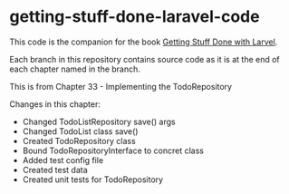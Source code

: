 getting-stuff-done-laravel-code
===============================

This code is the companion for the book [Getting Stuff Done with Larvel](https://leanpub.com/gettingstuffdonelaravel).

Each branch in this repository contains source code as it is at the end of each chapter named in the branch.

This is from Chapter 33 - Implementing the TodoRepository

Changes in this chapter:

* Changed TodoListRepository save() args
* Changed TodoList class save()
* Created TodoRepository class
* Bound TodoRepositoryInterface to concret class
* Added test config file
* Created test data
* Created unit tests for TodoRepository

